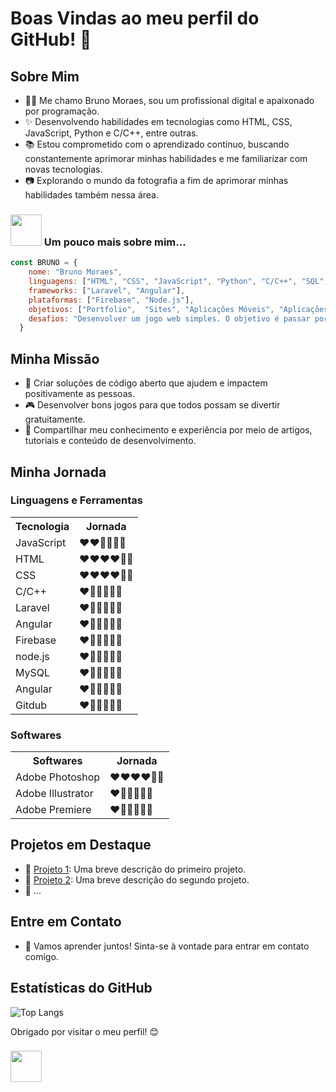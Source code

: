 # Boas Vindas ao meu perfil do GitHub! 👋

## Sobre Mim

- 👨‍💻 Me chamo Bruno Moraes, sou um profissional digital e apaixonado por programação.
- ✨ Desenvolvendo habilidades em tecnologias como HTML, CSS, JavaScript, Python e C/C++, entre outras.
- 📚 Estou comprometido com o aprendizado contínuo, buscando constantemente aprimorar minhas habilidades e me familiarizar com novas tecnologias.
- 📷 Explorando o mundo da fotografia a fim de aprimorar minhas habilidades também nessa área.
### <img src="https://media.giphy.com/media/VgCDAzcKvsR6OM0uWg/giphy.gif" width="50"> Um pouco mais sobre mim...
```Javascript
const BRUNO = {
    nome: "Bruno Moraes",
    linguagens: ["HTML", "CSS", "JavaScript", "Python", "C/C++", "SQL", "PHP"],
    frameworks: ["Laravel", "Angular"],
    plataformas: ["Firebase", "Node.js"],
    objetivos: ["Portfolio",  "Sites", "Aplicações Móveis", "Aplicações Desktop", "Aplicações Web", "Aplicações de Nuvem", "Jogos", "Artigos", "Fotos", "Ilustraçoes"],
    desafios: "Desenvolver um jogo web simples. O objetivo é passar por todo o processo de desenvolvimento, desde a concepção da ideia até a implantação do jogo.",
  }
````

## Minha Missão

- 🎯 Criar soluções de código aberto que ajudem e impactem positivamente as pessoas.
- 🎮 Desenvolver bons jogos para que todos possam se divertir gratuitamente.
- 📖 Compartilhar meu conhecimento e experiência por meio de artigos, tutoriais e conteúdo de desenvolvimento.

## Minha Jornada
### Linguagens e Ferramentas
<table>
    <tr>
      <th>Tecnologia</th>
      <th>Jornada</th>
    </tr>
    <tr><td>JavaScript</td><td>❤❤🤍🤍🤍🤍</td></tr>
    <tr><td>HTML</td><td>❤❤❤❤🤍🤍</td></tr>
    <tr><td>CSS</td><td>❤❤❤❤🤍🤍</td></tr>
    <tr><td>C/C++</td><td>❤🤍🤍🤍🤍🤍</td></tr>
    <tr><td>Laravel</td><td>❤🤍🤍🤍🤍🤍</td></tr>
    <tr><td>Angular</td><td>❤🤍🤍🤍🤍🤍</td></tr>
    <tr><td>Firebase</td><td>❤🤍🤍🤍🤍🤍</td></tr>
    <tr><td>node.js</td><td>❤🤍🤍🤍🤍🤍</td></tr>
    <tr><td>MySQL</td><td>❤🤍🤍🤍🤍🤍</td></tr>
    <tr><td>Angular</td><td>❤🤍🤍🤍🤍🤍</td></tr>
    <tr><td>Gitdub</td><td>❤🤍🤍🤍🤍🤍</td></tr>
</table>

### Softwares
<table>
    <tr>
        <th>Softwares</th>
        <th>Jornada</th>
    </tr>
    <tr><td>Adobe Photoshop</td><td>❤❤❤❤🤍🤍</td></tr>
    <tr><td>Adobe Illustrator</td><td>❤🤍🤍🤍🤍🤍</td></tr>
    <tr><td>Adobe Premiere</td><td>❤🤍🤍🤍🤍🤍</td></tr>
</table>

## Projetos em Destaque

- 🔗 [Projeto 1](link-para-o-projeto-1): Uma breve descrição do primeiro projeto.
- 🔗 [Projeto 2](link-para-o-projeto-2): Uma breve descrição do segundo projeto.
- 🔗 ...

## Entre em Contato

- 💬 Vamos aprender juntos! Sinta-se à vontade para entrar em contato comigo.

## Estatísticas do GitHub

![Top Langs](https://github-readme-stats.vercel.app/api/top-langs/?username=brunomoraesdigital&hide=TeX&layout=compact)

Obrigado por visitar o meu perfil! 😊

### <img src="https://media.giphy.com/media/VgCDAzcKvsR6OM0uWg/giphy.gif" width="50">
